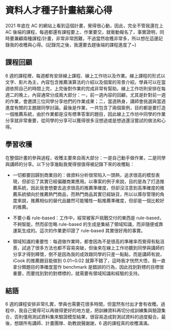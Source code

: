 # 資料人才種子計畫結業心得
2021 年底在 AC 的網站上看到這個計畫，覺得很心動，因此，完全不管我還在上 AC 後端的課程，每週都還有課程要上、作業要交，就衝動報名了，事實證明，同時要兼顧兩種課程/計畫，非常非常困難，不過當然收穫非常多，所以想在這邊記錄我的收穫與心得。(記錄完之後，我還要去趕後端的課程進度了~)

## **課程回顧**
6 週的課程裡，每週都有安排線上課程、線上工作坊以及作業。線上課程的形式以文字、影片為主，內容包含推薦演算法的介紹以及個案的背景介紹，學員可以在當週依照自己的時間上完，上完後對作業的完成非常有幫助。線上工作坊則安排在每週二的晚上，內容通常分成兩大部分：一，前一週內容的回顧，尤其是針對前一週的作業，會邀請三位同學分享他們的作業成果；二，當週熱身，講師會挑選與當週進度有關的主題跟同學討論。最後是作業，一共包含了兩個案例，目的都是要打造一個推薦系統，由於作業都是沒有標準答案的題目，因此線上工作坊中同學的作業分享就非常重要，從同學的分享可以獲得很多沒想過或是想過還沒嘗試的做法和心得。

## **學習收穫**
在整個計畫的參與過程，收穫主要來自兩大部分：一是自己動手做作業，二是同學與講師的分享。以下分享幾點我覺得很值得被記錄下來的收穫點：

+ 一切都要回歸到商業目的：做資料分析很常陷入一頭熱，追求很高的模型表現，但卻忘了其實已經偏離商業應用。以專案的例子來說，目的是為了打造推薦系統，因此我會想要去追求很高的推薦準確度，但卻沒注意到高準確度的推薦系統傾向於推薦熱門商品，而熱門商品其實已經缺貨，所以以庫存管理的角度來說，推薦相似的替代品雖然可能犧牲一點推薦準確度，但卻是一個比較好的推薦。

+ 不要小看 rule-based：工作中，經常被客戶挑戰交付的東西是 rule-based，不夠智能，然而卻忽略 rule-based 的生成是集結了領域知識，而非隨便或靠運氣生成的。這次的作業更印證了 rule-based 其實很好用的事實。

+ 領域知識的重要性：每週做作業時，都會因為不是很高的準確率而覺得有點沮喪，試過了很多方法也都不容易突破，但後來在線上工作坊聽到同學與講師的分享才得到釋懷，倒不是因為我的成效跟同學的只差一點點，而是講師有說，iCook 的推薦題目能做到 0.01~0.02 就算不錯了，這時我才恍然大悟，我一直拿分類題目的準確度當作 benchmark 是錯誤的行為，因此找到對標的目標很重要，而要找到對的對標標的，就需要有領域知識和經驗的支持。

## **結語**
6 週的課程安排非常扎實，學員也需要花很多時間，但當然有付出才會有收穫。過程中，我自己覺得可以再做得更好的地方是，把訓練資料再切分成訓練集與驗證集合，否則僅用測試資料集來驗證模型結果，很容易造成對測試資料的過度擬合。最後，想跟所有講師、計畫團隊、助教說聲謝謝，6 週的課程真的收穫滿滿。
